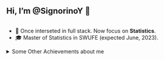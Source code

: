 ## Hi, I’m @SignorinoY 👋

![]()

- 🧐 Once interseted in full stack. Now focus on **Statistics**.
- 🎓 Master of Statistics in SWUFE (expected June, 2023).

<details>
  <summary>Some Other Achievements about me</summary>
  
  * 👑   Some GitHub Statistical Reports:

    ![SinorinoY's Top Langs](https://github-readme-stats.vercel.app/api/top-langs/?username=signorinoy&layout=compact)

</details>
